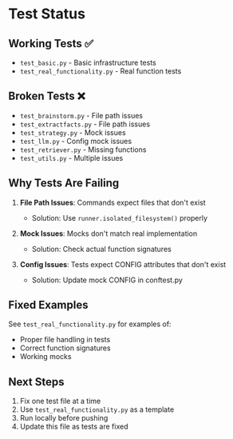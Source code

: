 # Test Status

## Working Tests ✅
- `test_basic.py` - Basic infrastructure tests
- `test_real_functionality.py` - Real function tests

## Broken Tests ❌
- `test_brainstorm.py` - File path issues
- `test_extractfacts.py` - File path issues
- `test_strategy.py` - Mock issues
- `test_llm.py` - Config mock issues
- `test_retriever.py` - Missing functions
- `test_utils.py` - Multiple issues

## Why Tests Are Failing

1. **File Path Issues**: Commands expect files that don't exist
   - Solution: Use `runner.isolated_filesystem()` properly

2. **Mock Issues**: Mocks don't match real implementation
   - Solution: Check actual function signatures

3. **Config Issues**: Tests expect CONFIG attributes that don't exist
   - Solution: Update mock CONFIG in conftest.py

## Fixed Examples

See `test_real_functionality.py` for examples of:
- Proper file handling in tests
- Correct function signatures
- Working mocks

## Next Steps

1. Fix one test file at a time
2. Use `test_real_functionality.py` as a template
3. Run locally before pushing
4. Update this file as tests are fixed